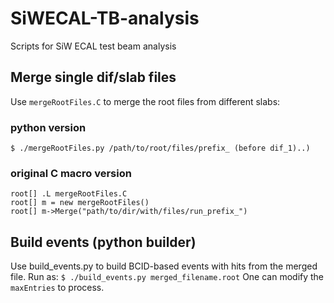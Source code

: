 # SiWECAL-TB-analysis
Scripts for SiW ECAL test beam analysis

## Merge single dif/slab files
Use `mergeRootFiles.C` to merge the root files from different slabs:

### python version
`$ ./mergeRootFiles.py /path/to/root/files/prefix_ (before dif_1)..)`

### original C macro version
```
root[] .L mergeRootFiles.C
root[] m = new mergeRootFiles()
root[] m->Merge("path/to/dir/with/files/run_prefix_")
```

## Build events (python builder)
Use build_events.py to build BCID-based events with hits from the merged file.
Run as:
`$ ./build_events.py merged_filename.root`
One can modify the `maxEntries` to process.
